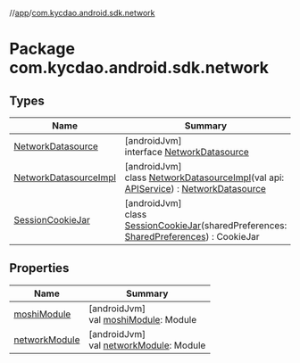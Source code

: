 //[app](../../index.md)/[com.kycdao.android.sdk.network](index.md)

# Package com.kycdao.android.sdk.network

## Types

| Name | Summary |
|---|---|
| [NetworkDatasource](-network-datasource/index.md) | [androidJvm]<br>interface [NetworkDatasource](-network-datasource/index.md) |
| [NetworkDatasourceImpl](-network-datasource-impl/index.md) | [androidJvm]<br>class [NetworkDatasourceImpl](-network-datasource-impl/index.md)(val api: [APIService](../com.kycdao.android.sdk.network.api/-a-p-i-service/index.md)) : [NetworkDatasource](-network-datasource/index.md) |
| [SessionCookieJar](-session-cookie-jar/index.md) | [androidJvm]<br>class [SessionCookieJar](-session-cookie-jar/index.md)(sharedPreferences: [SharedPreferences](https://developer.android.com/reference/kotlin/android/content/SharedPreferences.html)) : CookieJar |

## Properties

| Name | Summary |
|---|---|
| [moshiModule](moshi-module.md) | [androidJvm]<br>val [moshiModule](moshi-module.md): Module |
| [networkModule](network-module.md) | [androidJvm]<br>val [networkModule](network-module.md): Module |
